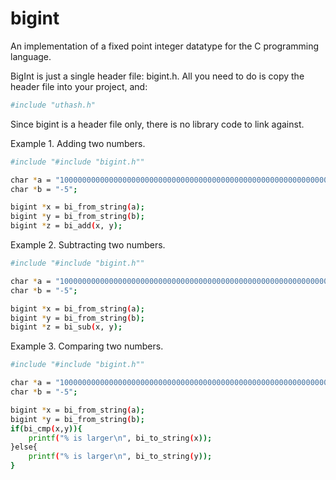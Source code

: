 # bigint
An implementation of a fixed point integer datatype for the C programming language.


BigInt is just a single header file: bigint.h. All you need to do is copy the header file into your project, and:
```sh
#include "uthash.h"
```
Since bigint is a header file only, there is no library code to link against.


Example 1. Adding two numbers.
```sh
#include "#include "bigint.h""

char *a = "100000000000000000000000000000000000000000000000000000000000000000000";
char *b = "-5";

bigint *x = bi_from_string(a);
bigint *y = bi_from_string(b);
bigint *z = bi_add(x, y);
```

Example 2. Subtracting two numbers.
```sh
#include "#include "bigint.h""

char *a = "100000000000000000000000000000000000000000000000000000000000000000000";
char *b = "-5";

bigint *x = bi_from_string(a);
bigint *y = bi_from_string(b);
bigint *z = bi_sub(x, y);
```

Example 3. Comparing two numbers.
```sh
#include "#include "bigint.h""

char *a = "100000000000000000000000000000000000000000000000000000000000000000000";
char *b = "-5";

bigint *x = bi_from_string(a);
bigint *y = bi_from_string(b);
if(bi_cmp(x,y)){
	printf("% is larger\n", bi_to_string(x));
}else{
	printf("% is larger\n", bi_to_string(y));
} 
```
